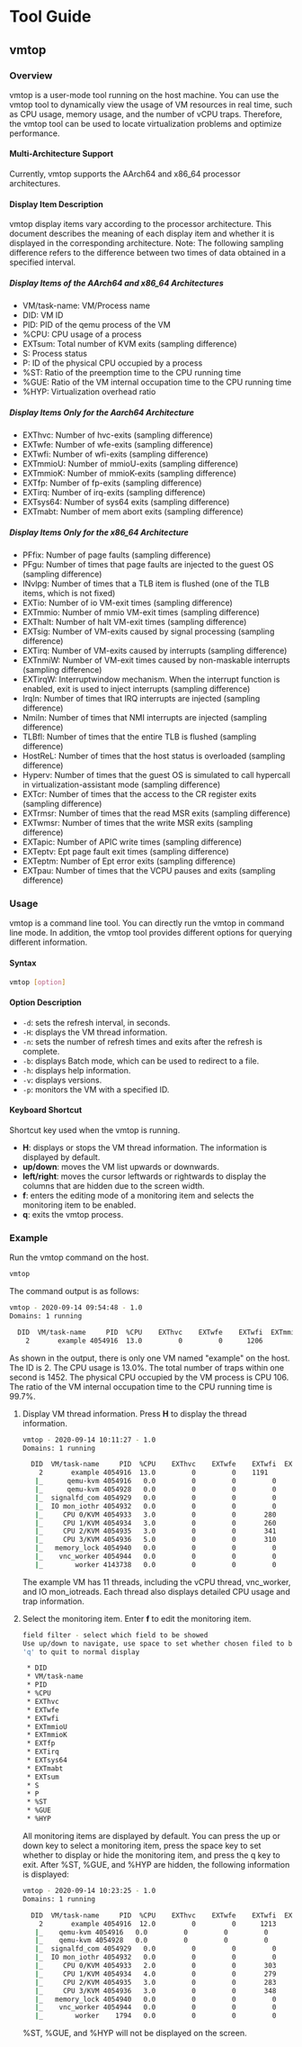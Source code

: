 # Tool Guide

## vmtop

### Overview

vmtop is a user-mode tool running on the host machine. You can use the vmtop tool to dynamically view the usage of VM resources in real time, such as CPU usage, memory usage, and the number of vCPU traps. Therefore, the vmtop tool can be used to locate virtualization problems and optimize performance.

#### Multi-Architecture Support

Currently, vmtop supports the AArch64 and x86_64 processor architectures.

#### Display Item Description

vmtop display items vary according to the processor architecture. This document describes the meaning of each display item and whether it is displayed in the corresponding architecture.
Note: The following sampling difference refers to the difference between two times of data obtained in a specified interval.

##### **Display Items of the AArch64 and x86_64 Architectures**

- VM/task-name: VM/Process name
- DID: VM ID
- PID: PID of the qemu process of the VM
- %CPU: CPU usage of a process
- EXTsum: Total number of KVM exits (sampling difference)
- S: Process status
- P: ID of the physical CPU occupied by a process
- %ST: Ratio of the preemption time to the CPU running time
- %GUE: Ratio of the VM internal occupation time to the CPU running time
- %HYP: Virtualization overhead ratio

##### Display Items Only for the Aarch64 Architecture

- EXThvc: Number of hvc-exits (sampling difference)
- EXTwfe: Number of wfe-exits (sampling difference)
- EXTwfi: Number of wfi-exits (sampling difference)
- EXTmmioU: Number of mmioU-exits (sampling difference)
- EXTmmioK: Number of mmioK-exits (sampling difference)
- EXTfp: Number of fp-exits (sampling difference)
- EXTirq: Number of irq-exits (sampling difference)
- EXTsys64: Number of sys64 exits (sampling difference)
- EXTmabt: Number of mem abort exits (sampling difference)

##### Display Items Only for the x86_64 Architecture

- PFfix: Number of page faults (sampling difference)
- PFgu: Number of times that page faults are injected to the guest OS (sampling difference)
- INvlpg: Number of times that a TLB item is flushed (one of the TLB items, which is not fixed)
- EXTio: Number of io VM-exit times (sampling difference)
- EXTmmio: Number of mmio VM-exit times (sampling difference)
- EXThalt: Number of halt VM-exit times (sampling difference)
- EXTsig: Number of VM-exits caused by signal processing (sampling difference)
- EXTirq: Number of VM-exits caused by interrupts (sampling difference)
- EXTnmiW: Number of VM-exit times caused by non-maskable interrupts (sampling difference)
- EXTirqW: Interruptwindow mechanism. When the interrupt function is enabled, exit is used to inject interrupts (sampling difference)
- IrqIn: Number of times that IRQ interrupts are injected (sampling difference)
- NmiIn: Number of times that NMI interrupts are injected (sampling difference)
- TLBfl: Number of times that the entire TLB is flushed (sampling difference)
- HostReL: Number of times that the host status is overloaded (sampling difference)
- Hyperv: Number of times that the guest OS is simulated to call hypercall in virtualization-assistant mode (sampling difference)
- EXTcr: Number of times that the access to the CR register exits (sampling difference)
- EXTrmsr: Number of times that the read MSR exits (sampling difference)
- EXTwmsr: Number of times that the write MSR exits (sampling difference)
- EXTapic: Number of APIC write times (sampling difference)
- EXTeptv: Ept page fault exit times (sampling difference)
- EXTeptm: Number of Ept error exits (sampling difference)
- EXTpau: Number of times that the VCPU pauses and exits (sampling difference)

### Usage

vmtop is a command line tool. You can directly run the vmtop in command line mode.
In addition, the vmtop tool provides different options for querying different information.

#### Syntax

```sh
vmtop [option]
```

#### Option Description

- `-d`: sets the refresh interval, in seconds.
- `-H`: displays the VM thread information.
- `-n`: sets the number of refresh times and exits after the refresh is complete.
- `-b`: displays Batch mode, which can be used to redirect to a file.
- `-h`: displays help information.
- `-v`: displays versions.
- `-p`: monitors the VM with a specified ID.

#### Keyboard Shortcut

Shortcut key used when the vmtop is running.

- **H**: displays or stops the VM thread information. The information is displayed by default.
- **up/down**: moves the VM list upwards or downwards.
- **left/right**: moves the cursor leftwards or rightwards to display the columns that are hidden due to the screen width.
- **f**: enters the editing mode of a monitoring item and selects the monitoring item to be enabled.
- **q**: exits the vmtop process.

### Example

Run the vmtop command on the host.

```sh
vmtop
```

The command output is as follows:

```sh
vmtop - 2020-09-14 09:54:48 - 1.0
Domains: 1 running

  DID  VM/task-name     PID  %CPU    EXThvc    EXTwfe    EXTwfi  EXTmmioU  EXTmmioK     EXTfp    EXTirq  EXTsys64   EXTmabt    EXTsum    S    P   %ST  %GUE  %HYP
    2       example 4054916  13.0         0         0      1206        10         0       144        62       174         0      1452    S  106   0.0  99.7  16.0
```

As shown in the output, there is only one VM named "example" on the host. The ID is 2. The CPU usage is 13.0%. The total number of traps within one second is 1452. The physical CPU occupied by the VM process is CPU 106. The ratio of the VM internal occupation time to the CPU running time is 99.7%.

1. Display VM thread information.
    Press **H** to display the thread information.

    ```sh
    vmtop - 2020-09-14 10:11:27 - 1.0
    Domains: 1 running
    
      DID  VM/task-name     PID  %CPU    EXThvc    EXTwfe    EXTwfi  EXTmmioU  EXTmmioK     EXTfp    EXTirq  EXTsys64   EXTmabt    EXTsum    S    P   %ST  %GUE  %HYP
        2       example 4054916  13.0         0         0    1191        17         4       120        76       147         0      1435    S  119   0.0 123.7   4.0
       |_      qemu-kvm 4054916   0.0         0         0         0         0         0         0         0         0         0         0    S  119   0.0   0.0   0.0
       |_      qemu-kvm 4054928   0.0         0         0         0         0         0         0         0         0         0         0    S  119   0.0   0.0   0.0
       |_  signalfd_com 4054929   0.0         0         0         0         0         0         0         0         0         0         0    S  120   0.0   0.0   0.0
       |_  IO mon_iothr 4054932   0.0         0         0         0         0         0         0         0         0         0         0    S  117   0.0   0.0   0.0
       |_     CPU 0/KVM 4054933   3.0         0         0       280         6         4        28        19        41         0       350    S  105   0.0  27.9   0.0
       |_     CPU 1/KVM 4054934   3.0         0         0       260         0         0        16        12        36         0       308    S   31   0.0  20.0   0.0
       |_     CPU 2/KVM 4054935   3.0         0         0       341         0         0        44        20        26         0       387    R  108   0.0  27.9   4.0
       |_     CPU 3/KVM 4054936   5.0         0         0       310        11         0        32        25        44         0       390    S  103   0.0  47.9   0.0
       |_   memory_lock 4054940   0.0         0         0         0         0         0         0         0         0         0         0    S  126   0.0   0.0   0.0
       |_    vnc_worker 4054944   0.0         0         0         0         0         0         0         0         0         0         0    S  118   0.0   0.0   0.0
       |_        worker 4143738   0.0         0         0         0         0         0         0         0         0         0         0    S  120   0.0   0.0   0.0
    ```

    The example VM has 11 threads, including the vCPU thread, vnc_worker, and IO mon_iotreads. Each thread also displays detailed CPU usage and trap information.

2. Select the monitoring item.
    Enter **f** to edit the monitoring item.

    ```sh
    field filter - select which field to be showed
    Use up/down to navigate, use space to set whether chosen filed to be showed
    'q' to quit to normal display
    
     * DID
     * VM/task-name
     * PID
     * %CPU
     * EXThvc
     * EXTwfe
     * EXTwfi
     * EXTmmioU
     * EXTmmioK
     * EXTfp
     * EXTirq
     * EXTsys64
     * EXTmabt
     * EXTsum
     * S
     * P
     * %ST
     * %GUE
     * %HYP
    ```

    All monitoring items are displayed by default. You can press the up or down key to select a monitoring item, press the space key to set whether to display or hide the monitoring item, and press the q key to exit.
    After %ST, %GUE, and %HYP are hidden, the following information is displayed:

    ```sh
    vmtop - 2020-09-14 10:23:25 - 1.0
    Domains: 1 running
    
      DID  VM/task-name     PID  %CPU    EXThvc    EXTwfe    EXTwfi  EXTmmioU  EXTmmioK     EXTfp    EXTirq  EXTsys64   EXTmabt    EXTsum    S    P
        2       example 4054916  12.0         0         0      1213        14         1       144        68       168         0      1464    S  125
       |_    qemu-kvm 4054916   0.0         0         0         0         0         0         0         0         0         0         0    S  125
       |_    qemu-kvm 4054928   0.0         0         0         0         0         0         0         0         0         0         0    S  119
       |_  signalfd_com 4054929   0.0         0         0         0         0         0         0         0         0         0         0    S  120
       |_  IO mon_iothr 4054932   0.0         0         0         0         0         0         0         0         0         0         0    S  117
       |_     CPU 0/KVM 4054933   2.0         0         0       303         6         0        29        10        35         0       354    S   98
       |_     CPU 1/KVM 4054934   4.0         0         0       279         0         0        39        17        49         0       345    S    1
       |_     CPU 2/KVM 4054935   3.0         0         0       283         0         0        33        20        40         0       343    S  122
       |_     CPU 3/KVM 4054936   3.0         0         0       348         8         1        43        21        44         0       422    S  110
       |_   memory_lock 4054940   0.0         0         0         0         0         0         0         0         0         0         0    S  126
       |_    vnc_worker 4054944   0.0         0         0         0         0         0         0         0         0         0         0    S  118
       |_        worker    1794   0.0         0         0         0         0         0         0         0         0         0         0    S  126
    ```

    %ST, %GUE, and %HYP will not be displayed on the screen.
